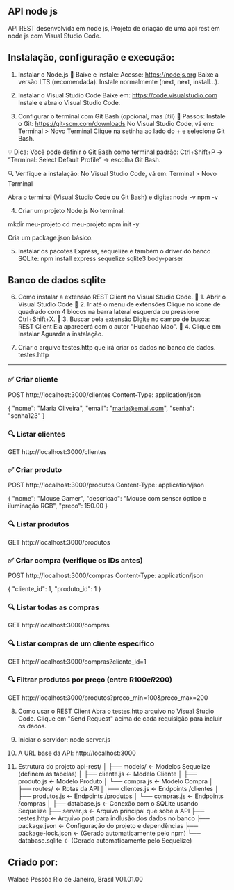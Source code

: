 API node js
----------
API REST desenvolvida em node js,
Projeto de criação de uma api rest em node js com Visual Studio Code.

Instalação, configuração e execução:
------------------------------------

1. Instalar o Node.js
🔗 Baixe e instale:
Acesse: https://nodejs.org
Baixe a versão LTS (recomendada).
Instale normalmente (next, next, install...).

2. Instalar o Visual Studio Code
Baixe em: https://code.visualstudio.com
Instale e abra o Visual Studio Code.

3. Configurar o terminal com Git Bash (opcional, mas útil)
🔧 Passos:
Instale o Git: https://git-scm.com/downloads
No Visual Studio Code, vá em:
Terminal > Novo Terminal
Clique na setinha ao lado do + e selecione Git Bash.

💡 Dica:
Você pode definir o Git Bash como terminal padrão:
Ctrl+Shift+P → “Terminal: Select Default Profile” → escolha Git Bash.

🔍 Verifique a instalação:
No Visual Studio Code, vá em:
Terminal > Novo Terminal

Abra o terminal (Visual Studio Code ou Git Bash) e digite:
node -v
npm -v

4. Criar um projeto Node.js
No terminal:

mkdir meu-projeto
cd meu-projeto
npm init -y

Cria um package.json básico.

5. Instalar os pacotes Express, sequelize e também o driver do banco SQLite:
npm install express sequelize sqlite3 body-parser

Banco de dados sqlite
--------------
6. Como instalar a extensão REST Client no Visual Studio Code.
🔹 1. Abrir o Visual Studio Code
🔹 2. Ir até o menu de extensões
Clique no ícone de quadrado com 4 blocos na barra lateral esquerda
ou pressione Ctrl+Shift+X.
🔹 3. Buscar pela extensão
Digite no campo de busca:
REST Client
Ela aparecerá com o autor "Huachao Mao".
🔹 4. Clique em Instalar
Aguarde a instalação.

7. Criar o arquivo testes.http que irá criar os dados no banco de dados.
testes.http
-----------
### ✅ Criar cliente
POST http://localhost:3000/clientes
Content-Type: application/json

{
  "nome": "Maria Oliveira",
  "email": "maria@email.com",
  "senha": "senha123"
}

### 🔍 Listar clientes
GET http://localhost:3000/clientes

###

### ✅ Criar produto
POST http://localhost:3000/produtos
Content-Type: application/json

{
  "nome": "Mouse Gamer",
  "descricao": "Mouse com sensor óptico e iluminação RGB",
  "preco": 150.00
}

### 🔍 Listar produtos
GET http://localhost:3000/produtos

###

### ✅ Criar compra (verifique os IDs antes)
POST http://localhost:3000/compras
Content-Type: application/json

{
  "cliente_id": 1,
  "produto_id": 1
}

### 🔍 Listar todas as compras
GET http://localhost:3000/compras

### 🔍 Listar compras de um cliente específico
GET http://localhost:3000/compras?cliente_id=1

### 🔍 Filtrar produtos por preço (entre R$100 e R$200)
GET http://localhost:3000/produtos?preco_min=100&preco_max=200

8. Como usar o REST Client
Abra o testes.http arquivo no Visual Studio Code.
Clique em "Send Request" acima de cada requisição para incluir os dados.

9. Iniciar o servidor:
node server.js

10. A URL base da API:
http://localhost:3000

11. Estrutura do projeto
api-rest/
│
├── models/                  ← Modelos Sequelize (definem as tabelas)
│   ├── cliente.js           ← Modelo Cliente
│   ├── produto.js           ← Modelo Produto
│   └── compra.js            ← Modelo Compra
│
├── routes/                  ← Rotas da API
│   ├── clientes.js          ← Endpoints /clientes
│   ├── produtos.js          ← Endpoints /produtos
│   └── compras.js           ← Endpoints /compras
│
├── database.js              ← Conexão com o SQLite usando Sequelize
├── server.js                ← Arquivo principal que sobe a API
├── testes.http              ← Arquivo post para indlusão dos dados no banco
├── package.json             ← Configuração do projeto e dependências
├── package-lock.json        ← (Gerado automaticamente pelo npm)
└── database.sqlite          ← (Gerado automaticamente pelo Sequelize)


Criado por:
-----------
Walace Pessôa
Rio de Janeiro, Brasil
V01.01.00
